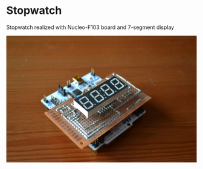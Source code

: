# Stopwatch
Stopwatch realized with Nucleo-F103 board and 7-segment display

<p align="center"> 
<img src="doc/stopwatch.JPG">
</p>

